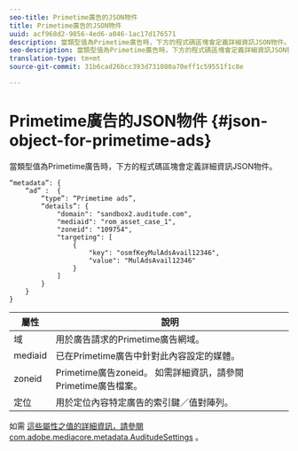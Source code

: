 ```yaml
---
seo-title: Primetime廣告的JSON物件
title: Primetime廣告的JSON物件
uuid: acf968d2-9856-4ed6-a046-1ac17d176571
description: 當類型值為Primetime廣告時，下方的程式碼區塊會定義詳細資訊JSON物件。
seo-description: 當類型值為Primetime廣告時，下方的程式碼區塊會定義詳細資訊JSON物件。
translation-type: tm+mt
source-git-commit: 31b6cad26bcc393d731080a70eff1c59551f1c8e

---
```



# Primetime廣告的JSON物件 {#json-object-for-primetime-ads}

當類型值為Primetime廣告時，下方的程式碼區塊會定義詳細資訊JSON物件。

```
“metadata”: {
    “ad” :  {
        “type”: “Primetime ads”,
        “details”: {
            "domain": "sandbox2.auditude.com",
            "mediaid": "rom_asset_case_1",
            "zoneid": "109754",
            "targeting": [
                {
                    "key": "osmfKeyMulAdsAvail12346",
                    "value": "MulAdsAvail12346"
                }
            ]
        }
    }
}
```

| 屬性 | 說明 |
|---|---|
| 域 | 用於廣告請求的Primetime廣告網域。 |
| mediaid | 已在Primetime廣告中針對此內容設定的媒體。 |
| zoneid | Primetime廣告zoneid。 如需詳細資訊，請參閱Primetime廣告檔案。 |
| 定位 | 用於定位內容特定廣告的索引鍵／值對陣列。 |

如需 [這些屬性之值的詳細資訊，請參閱com.adobe.mediacore.metadata.AuditudeSettings](https://help.adobe.com/en_US/primetime/api/psdk/javadoc/com/adobe/mediacore/metadata/AuditudeSettings.html) 。